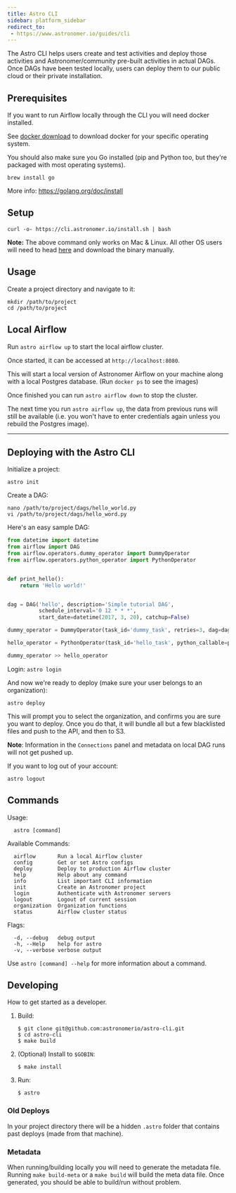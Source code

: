 ```yaml
---
title: Astro CLI
sidebar: platform_sidebar
redirect_to:
 - https://www.astronomer.io/guides/cli
---
```

The Astro CLI helps users create and test activities and deploy those activities and Astronomer/community pre-built activities in actual DAGs. Once DAGs have been tested locally, users can deploy them to our public cloud or their private installation.

## Prerequisites

If you want to run Airflow locally through the CLI you will need docker installed.

See [docker download](https://www.docker.com/community-edition#/download) to download docker for your specific operating system.

You should also make sure you Go installed (pip and Python too, but they're packaged with most operating systems).

```
brew install go
```
More info: https://golang.org/doc/install

## Setup

~~~
curl -o- https://cli.astronomer.io/install.sh | bash
~~~

**Note:** The above command only works on Mac & Linux. All other OS users will need to head [here](https://github.com/astronomerio/astro/releases/tag/v0.0.9) and download the binary manually.

## Usage

Create a project directory and navigate to it:

~~~
mkdir /path/to/project
cd /path/to/project
~~~


## Local Airflow

Run `astro airflow up` to start the local airflow cluster.

Once started, it can be accessed at `http://localhost:8080`.

This will start a local version of Astronomer Airflow on your machine along with a local Postgres database.
(Run `docker ps` to see the images)


Once finished you can run `astro airflow down` to stop the cluster.

The next time you run `astro airflow up`, the data from previous runs will still be available (i.e. you won't have to enter credentials again unless you rebuild the Postgres image).

---

## Deploying with the Astro CLI

Initialize a project:

`astro init`

Create a DAG:

~~~
nano /path/to/project/dags/hello_world.py
vi /path/to/project/dags/hello_word.py
~~~

Here's an easy sample DAG:

~~~ python
from datetime import datetime
from airflow import DAG
from airflow.operators.dummy_operator import DummyOperator
from airflow.operators.python_operator import PythonOperator


def print_hello():
    return 'Hello world!'


dag = DAG('hello', description='Simple tutorial DAG',
          schedule_interval='0 12 * * *',
          start_date=datetime(2017, 3, 20), catchup=False)

dummy_operator = DummyOperator(task_id='dummy_task', retries=3, dag=dag)

hello_operator = PythonOperator(task_id='hello_task', python_callable=print_hello, dag=dag)

dummy_operator >> hello_operator

~~~

Login:
`astro login`


And now we're ready to deploy (make sure your user belongs to an organization):


~~~
astro deploy
~~~

This will prompt you to select the organization, and confirms you are sure you want to deploy.
Once you do that, it will bundle all but a few blacklisted files and push to the API, and then to S3.

**Note**: Information in the `Connections` panel and metadata on local DAG runs will not get pushed up.


If you want to log out of your account:

~~~
astro logout
~~~

## Commands

Usage:

~~~
  astro [command]
~~~

Available Commands:

~~~
  airflow       Run a local Airflow cluster
  config        Get or set Astro configs
  deploy        Deploy to production Airflow cluster
  help          Help about any command
  info          List important CLI information
  init          Create an Astronomer project
  login         Authenticate with Astronomer servers
  logout        Logout of current session
  organization  Organization functions
  status        Airflow cluster status
~~~

Flags:

~~~
  -d, --debug   debug output
  -h, --Help    help for astro
  -v, --verbose verbose output
~~~

Use `astro [command] --help` for more information about a command.

## Developing

How to get started as a developer.

1. Build:

    ```
    $ git clone git@github.com:astronomerio/astro-cli.git
    $ cd astro-cli
    $ make build
    ```

1. (Optional) Install to `$GOBIN`:

    ```
    $ make install
    ```

1. Run:

    ```
    $ astro
    ```
### Old Deploys

In your project directory there will be a hidden `.astro` folder that contains past deploys (made from that machine).

### Metadata
When running/building locally you will need to generate the metadata file.  Running `make build-meta` or a `make build`
will build the meta data file. Once generated, you should be able to build/run without problem.
